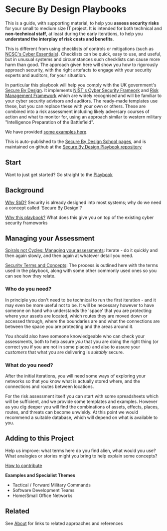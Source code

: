 # Secure By Design Playbooks

This is a guide, with supporting material, to help you **assess security risks** for your small to medium size IT project.  It is intended for both technical and **non-technical staff**, at least during the early iterations, to help you **understand the interplay of risk costs and benefits**.

This is different from using checklists of controls or mitigations (such as [NCSC's Cyber Essentials](https://www.ncsc.gov.uk/cyberessentials/)). Checklists can be quick, easy to use, and useful, but in unusual systems and circumstances such checklists can cause more harm than good.  The approach given here will show you how to rigorously approach security, with the right artefacts to engage with your security experts and auditors, for your situation. 

In particular this playbook will help you comply with the UK government's [Secure By Design](https://www.security.gov.uk/policy-and-guidance/secure-by-design/). It implements [NIST's Cyber Security Frameork](https://www.nist.gov/cyberframework) and [Risk Management Framework](https://csrc.nist.gov/projects/risk-management/about-rmf) which are widely recognised and will be familiar to your cyber security advisors and auditors. The ready-made templates use these, but you can replace these with your own or others. These are combined into a risk assessment including likely adversary courses of action and what to monitor for, using an approach similar to western military "Intelligence Preparation of the Battlefield".

We have provided [some examples here](./examples/). 

This is auto-published to the [Secure By Design School pages](https://securebydesignschool.github.io/SecureByDesign-Playbook/), and is maintained on github at the [Secure By Design Playbook repository](https://github.com/SecureByDesignSchool/SecureByDesign-Playbook/) 

## Start

Want to just get started? Go straight to the [Playbook](Playbook.md)

## Background 

[Why SbD?](about/WhySbD.md)  Security is already designed into most systems; why do we need a concept called 'Secure By Design'? 

[Why this playbook?](about/WhyPlaybook.md)  What does this give you on top of the existing cyber security frameworks

## Managing your Assessment

[Spirals not Cycles: Managing your assessments](./manage/SpiralNotCycle.md): Iterate - do it quickly and then again slowly, and then again at whatever detail you need. 

[Security Terms and Concepts](./explain/TermsAndConcepts.md):  The process is outlined here with the terms used in the playbook, along with some other commonly used ones so you can see how they relate. 

### Who do you need?

In principle you don't need to be technical to run the first iteration - and it may even be more useful not to be. It will be necessary however to have someone on hand who understands the 'space' that you are protecting: where your assets are located, which routes they are moved down or accessed through, where the boundaries are and what the connections are between the space you are protecting and the areas around it.

You should also have someone knowledgeable who can check your assessments, both to help assure *you* that you are doing the right thing (or correct you if you are not in some places) and also to assure your *customers* that what you are delivering is *suitably* secure.

### What do you need?

After the initial iterations, you will need some ways of exploring your networks so that you know what is actually stored where, and the connections and routes between locations. 

For the risk assessment itself you can start with some spreadsheets which will be sufficient, and we provide some templates and examples. However as you dig deeper you will find the combinations of assets, effects, places, routes, and threats can become unwieldy. At this point we would recommend a suitable database, which will depend on what is available to you. 

## Adding to this Project

Help us improve: what terms here do you find alien, what would you use? What analogies or stories might you bring to help explain some concepts?

[How to contribute](special/Contribute.md)

**Examples and Specialist Themes**

   * Tactical / Forward Military Commands
   * Software Development Teams
   * Home/Small Office Networks

## Related

See [About](./about/Readme.md) for links to related approaches and references

